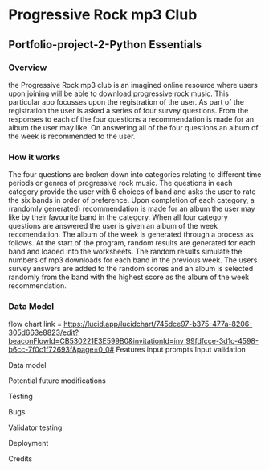 # Progressive Rock mp3 Club
## Portfolio-project-2-Python Essentials

### Overview
the Progressive Rock mp3 club is an imagined online resource where users upon joining will be able to download progressive rock music. This particular app focusses upon the registration of the user. As part of the registration the user is asked a series of four survey questions. From the responses to each of the four questions a recommendation is made for an album the user may like. On answering all of the four questions an album of the week is recommended to the user.

### How it works
The four questions are broken down into categories relating to different time periods or genres of progressive rock music. The questions in each category provide the user with 6 choices of band and asks the user to rate the six bands in order of preference. Upon completion of each category, a (randomly generated) recommendation is made for an album the user may like by their favourite band in the category. When all four category questions are answered the user is given an album of the week recomendation. The album of the week is generated through a process as follows. At the start of the program, random results are generated for each band and loaded into the worksheets. The random results simulate the numbers of mp3 downloads for each band in the previous week. The users survey answers are added to the random scores and an album is selected randomly from the band with the highest score as the album of the week recommendation.

### Data Model

flow chart link = https://lucid.app/lucidchart/745dce97-b375-477a-8206-305d663e8823/edit?beaconFlowId=CB530221E3E599B0&invitationId=inv_99fdfcce-3d1c-4598-b6cc-7f0c1f72693f&page=0_0#
Features
input prompts
Input validation

Data model

Potential future modifications

Testing

Bugs

Validator testing

Deployment

Credits




